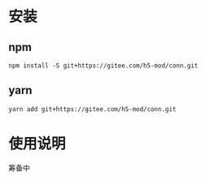 # 安装
## npm
```shell script
npm install -S git+https://gitee.com/h5-mod/conn.git
```

## yarn 

```shell script
yarn add git+https://gitee.com/h5-mod/conn.git
```

# 使用说明
筹备中
